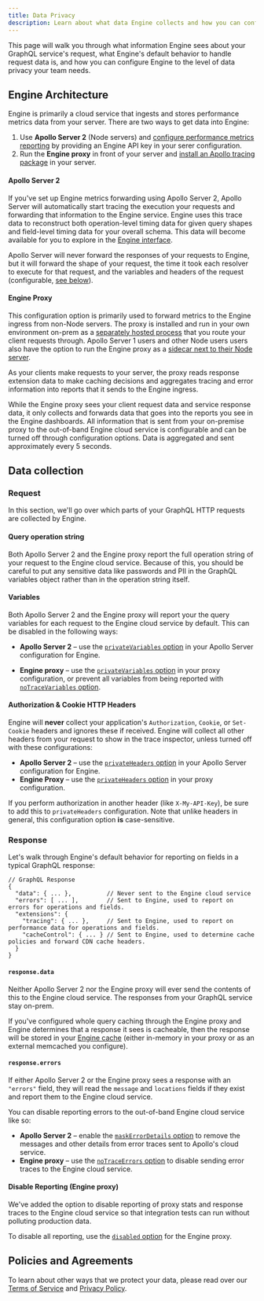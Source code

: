 ```yaml
---
title: Data Privacy
description: Learn about what data Engine collects and how you can configure Engine to ignore PII and other sensitive information.
---
```


This page will walk you through what information Engine sees about your GraphQL service's request, what Engine's default behavior to handle request data is, and how you can configure Engine to the level of data privacy your team needs.

<h2 id="architecture">Engine Architecture</h2>

Engine is primarily a cloud service that ingests and stores performance metrics data from your server. There are two ways to get data into Engine:

1. Use **Apollo Server 2** (Node servers) and [configure performance metrics reporting](https://www.apollographql.com/docs/apollo-server/features/metrics.html#Apollo-Engine) by providing an Engine API key in your serer configuration.
1. Run the **Engine proxy** in front of your server and [install an Apollo tracing package](https://www.apollographql.com/docs/engine/setup-standalone.html#supported-servers) in your server.

#### Apollo Server 2

If you've set up Engine metrics forwarding using Apollo Server 2, Apollo Server will automatically start tracing the execution your requests and forwarding that information to the Engine service. Engine uses this trace data to reconstruct both operation-level timing data for given query shapes and field-level timing data for your overall schema. This data will become available for you to explore in the [Engine interface](https://engine.apollographql.com/).

Apollo Server will never forward the responses of your requests to Engine, but it will forward the shape of your request, the time it took each resolver to execute for that request, and the variables and headers of the request (configurable, [see below](./data-privacy.html#data-collection)).

#### Engine Proxy

This configuration option is primarily used to forward metrics to the Engine ingress from non-Node servers. The proxy is installed and run in your own environment on-prem as a [separately hosted process](./setup-standalone.html) that you route your client requests through. Apollo Server 1 users and other Node users users also have the option to run the Engine proxy as a [sidecar next to their Node server](./setup-node.html).

As your clients make requests to your server, the proxy reads response extension data to make caching decisions and aggregates tracing and error information into reports that it sends to the Engine ingress.

While the Engine proxy sees your client request data and service response data, it only collects and forwards data that goes into the reports you see in the Engine dashboards. All information that is sent from your on-premise proxy to the out-of-band Engine cloud service is configurable and can be turned off through configuration options. Data is aggregated and sent approximately every 5 seconds.


<h2 id="data-collection">Data collection</h2>

<h3 id="request">Request</h3>

In this section, we'll go over which parts of your GraphQL HTTP requests are collected by Engine.

#### Query operation string

Both Apollo Server 2 and the Engine proxy report the full operation string of your request to the Engine cloud service. Because of this, you should be careful to put any sensitive data like passwords and PII in the GraphQL variables object rather than in the operation string itself.

#### Variables

Both Apollo Server 2 and the Engine proxy will report your the query variables for each request to the Engine cloud service by default. This can be disabled in the following ways:

- **Apollo Server 2** – use the [`privateVariables` option](https://www.apollographql.com/docs/apollo-server/api/apollo-server.html#EngineReportingOptions) in your Apollo Server configuration for Engine.

- **Engine proxy** – use the [`privateVariables` option](./proxy-config.html#Reporting) in your proxy configuration, or prevent all variables from being reported with [`noTraceVariables` option](./proxy-config.html#Reporting).

<h4 id="http-headers">Authorization & Cookie HTTP Headers</h4>

Engine will **never** collect your application's `Authorization`, `Cookie`, or `Set-Cookie` headers and ignores these if received. Engine will collect all other headers from your request to show in the trace inspector, unless turned off with these configurations:

- **Apollo Server 2** – use the [`privateHeaders` option](https://www.apollographql.com/docs/apollo-server/api/apollo-server.html#EngineReportingOptions) in your Apollo Server configuration for Engine.
- **Engine Proxy** – use the [`privateHeaders` option](./proxy-config.html#Reporting) in your proxy configuration.

If you perform authorization in another header (like `X-My-API-Key`), be sure to add this to `privateHeaders` configuration. Note that unlike headers in general, this configuration option **is** case-sensitive.

<h3 id="response">Response</h3>

Let's walk through Engine's default behavior for reporting on fields in a typical GraphQL response:

```
// GraphQL Response
{
  "data": { ... },          // Never sent to the Engine cloud service
  "errors": [ ... ],        // Sent to Engine, used to report on errors for operations and fields.
  "extensions": {
    "tracing": { ... },     // Sent to Engine, used to report on performance data for operations and fields.
    "cacheControl": { ... } // Sent to Engine, used to determine cache policies and forward CDN cache headers.
  }
} 
```

#### `response.data`

Neither Apollo Server 2 nor the Engine proxy will ever send the contents of this to the Engine cloud service. The responses from your GraphQL service stay on-prem.

If you've configured whole query caching through the Engine proxy and Engine determines that a response it sees is cacheable, then the response will be stored in your [Engine cache](./caching.html#config.stores) (either in-memory in your proxy or as an external memcached you configure).

#### `response.errors`

If either Apollo Server 2 or the Engine proxy sees a response with an `"errors"` field, they will read the `message` and `locations` fields if they exist and report them to the Engine cloud service.

You can disable reporting errors to the out-of-band Engine cloud service like so:

- **Apollo Server 2** – enable the [`maskErrorDetails` option](/docs/apollo-server/api/apollo-server#EngineReportingOptions) to remove the messages and other details from error traces sent to Apollo's cloud service.
- **Engine proxy** – use the [`noTraceErrors` option](./proxy-config.html#Reporting) to disable sending error traces to the Engine cloud service.

#### Disable Reporting (Engine proxy)

We've added the option to disable reporting of proxy stats and response traces to the Engine cloud service so that integration tests can run without polluting production data.

To disable all reporting, use the [`disabled` option](./proxy-config.html#Reporting) for the Engine proxy.

<h2 id="policies" title="Policies and Agreements">Policies and Agreements</h2>

To learn about other ways that we protect your data, please read over our [Terms of Service](https://www.apollographql.com/policies/terms) and [Privacy Policy](https://www.apollographql.com/policies/privacy).
